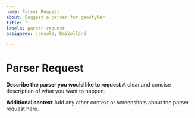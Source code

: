 ```yaml
---
name: Parser Request
about: Suggest a parser for geostyler
title: ''
labels: parser-request
assignees: jansule, KaiVolland

---
```


# Parser Request

**Describe the parser you would like to request**
A clear and concise description of what you want to happen.

**Additional context**
Add any other context or screenshots about the parser request here.
